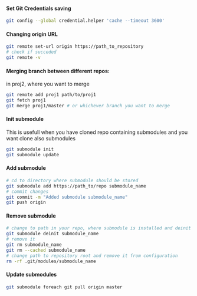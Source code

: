 #### Set Git Credentials saving
```bash
git config --global credential.helper 'cache --timeout 3600'
```

#### Changing origin URL
```bash
git remote set-url origin https://path_to_repository
# check if succeded
git remote -v
```
#### Merging branch between different repos:
in proj2, where you want to merge
```bash
git remote add proj1 path/to/proj1
git fetch proj1
git merge proj1/master # or whichever branch you want to merge
```
#### Init submodule
This is usefull when you have cloned repo containing submodules and you want clone also submodules
```bash
git submodule init
git submodule update
```
#### Add submodule
```bash
# cd to directory where submodule should be stored
git submodule add https://path_to/repo submodule_name
# commit changes
git commit -m "Added submodule submodule_name"
git push origin
```
#### Remove submodule
```bash
# change to path in your repo, where submodule is installed and deinit submodule, if inited
git submodule deinit submodule_name
# remove it
git rm submodule_name
git rm --cached submodule_name
# change path to repository root and remove it from configuration
rm -rf .git/modules/submodule_name
```

#### Update submodules
```bash
git submodule foreach git pull origin master
```